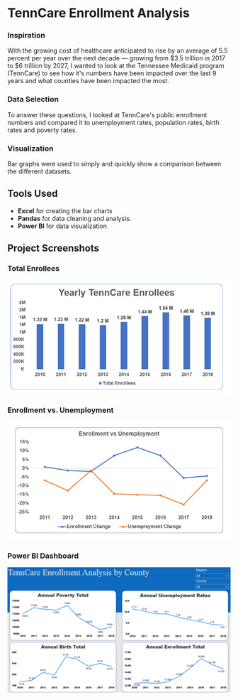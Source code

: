 # TennCare Enrollment Analysis

### Inspiration
With the growing cost of healthcare anticipated to rise by an average of 5.5 percent per year over the next decade — growing from $3.5 trillion in 2017 to $6 trillion by 2027, I wanted to look at the Tennessee Medicaid program (TennCare) to see how it's numbers have been impacted over the last 9 years and what counties have been impacted the most.

### Data Selection
To answer these questions, I looked at TennCare's public enrollment numbers and compared it to unemployment rates, population rates, birth rates and poverty rates.


### Visualization
Bar graphs were used to simply and quickly show a comparison between the different datasets.


## Tools Used

* **Excel** for creating the bar charts
* **Pandas** for data cleaning and analysis.
* **Power BI** for data visualization


## Project Screenshots

### Total Enrollees
![Alt text](readmeimg/total_enrollees.PNG "Total Enrollees")

### Enrollment vs. Unemployment
![Alt text](readmeimg/enrollment_unemployment.PNG "Enrollment vs. Unemployment")

### Power BI Dashboard
![Alt text](readmeimg/power_bi.PNG "Power BI Dashboard")
